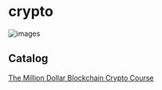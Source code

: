 # crypto
![images](https://github.com/web3-crypto-lab/crypto/blob/main/docs/img/crypto.jpg)
## Catalog



[The Million Dollar Blockchain Crypto Course](https://github.com/web3-crypto-lab/crypto/tree/main/base/docs/math/pdf)

